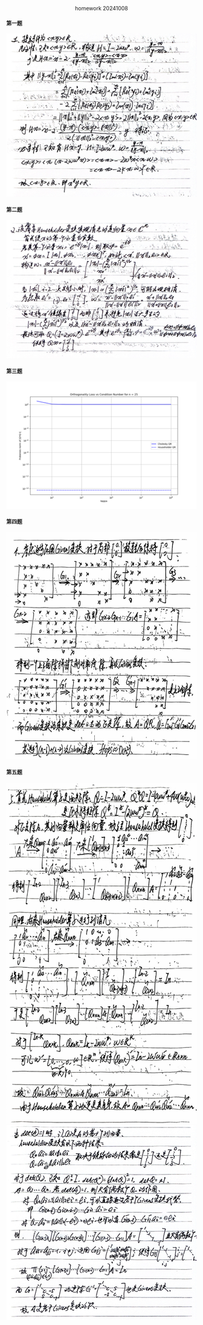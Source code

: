 <center>
homework 20241008
</center>

#### 第一题

<img src=T1.jpg>

#### 第二题

<img src=T2.jpg>

#### 第三题

<img src=T3_result.png >

#### 第四题

<img src=T4.jpg height = 600>

#### 第五题

<img src=T5.1.jpg height = 900>
<img src=T5.2.jpg >
